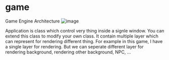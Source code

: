 # game
Game Engine Architecture
![image](https://github.com/user-attachments/assets/18e6f395-4b3c-4778-b852-39c97275b71e)

Application is class which control very thing inside a signle window. You can extend this class to modify your own class.
It contain multiple layer which can represent for rendering different thing.
For example in this game, I have a single layer for rendering. But we can seperate different layer for rendering background, rendering other background, NPC, ... 
